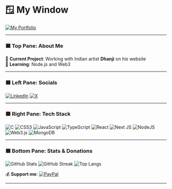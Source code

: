 # 🪟 My Window

[![My Portfolio](https://img.shields.io/badge/My%20Portfolio-Click%20Here-blue?style=for-the-badge)](https://final-port-mu.vercel.app/)

---

### 🟦 Top Pane: About Me

🔭 **Current Project**: Working with Indian artist **Dhanji** on his website<br>
🌱 **Learning**: Node.js and Web3

---

### 🟩 Left Pane: Socials
[![LinkedIn](https://img.shields.io/badge/LinkedIn-%230077B5.svg?logo=linkedin&logoColor=white)](https://www.linkedin.com/in/noushad-chaudhary-aa8a03291/) 
[![X](https://img.shields.io/badge/X-black.svg?logo=X&logoColor=white)](https://x.com/0xNoushad)

---

### 🟦 Right Pane: Tech Stack
![C](https://img.shields.io/badge/c-%2300599C.svg?style=for-the-badge&logo=c&logoColor=white) 
![CSS3](https://img.shields.io/badge/css3-%231572B6.svg?style=for-the-badge&logo=css3&logoColor=white) 
![JavaScript](https://img.shields.io/badge/javascript-%23323330.svg?style=for-the-badge&logo=javascript&logoColor=%23F7DF1E) 
![TypeScript](https://img.shields.io/badge/typescript-%23007ACC.svg?style=for-the-badge&logo=typescript&logoColor=white) 
![React](https://img.shields.io/badge/react-%2320232a.svg?style=for-the-badge&logo=react&logoColor=%2361DAFB) 
![Next JS](https://img.shields.io/badge/Next-black?style=for-the-badge&logo=next.js&logoColor=white) 
![NodeJS](https://img.shields.io/badge/node.js-6DA55F?style=for-the-badge&logo=node.js&logoColor=white) 
![Web3.js](https://img.shields.io/badge/web3.js-F16822?style=for-the-badge&logo=web3.js&logoColor=white) 
![MongoDB](https://img.shields.io/badge/MongoDB-%234ea94b.svg?style=for-the-badge&logo=mongodb&logoColor=white) 

---

### 🟩 Bottom Pane: Stats & Donations
![GitHub Stats](https://github-readme-stats.vercel.app/api?username=0xnoushad&theme=dark&hide_border=false&include_all_commits=true&count_private=true)
![GitHub Streak](https://github-readme-streak-stats.herokuapp.com/?user=0xnoushad&theme=dark&hide_border=false)
![Top Langs](https://github-readme-stats.vercel.app/api/top-langs/?username=0xnoushad&theme=dark&hide_border=false&include_all_commits=true&count_private=true&layout=compact)

💰 **Support me**: [![PayPal](https://img.shields.io/badge/PayPal-00457C?style=for-the-badge&logo=paypal&logoColor=white)](https://paypal.me/Noushad0x)

---